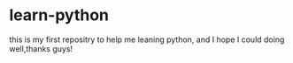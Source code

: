 # learn-python
this is my first repositry to help me leaning python, and I hope I could doing well,thanks guys!
